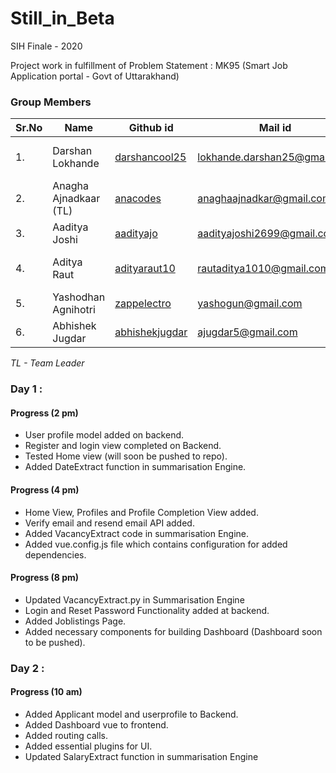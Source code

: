 # Still_in_Beta
SIH Finale - 2020 

Project work in fulfillment of Problem Statement : MK95 (Smart Job Application portal - Govt of Uttarakhand)

###  Group Members
|Sr.No| Name             | Github id                                 | Mail id                      | Role in Team   |
|------|------------------|-------------------------------------------|------------------------------|-----------|
|1.| Darshan Lokhande | [darshancool25](https://www.github.com/darshancool25) | lokhande.darshan25@gmail.com | Summarisation Engine , Frontend |
|2.| Anagha Ajnadkaar (TL)  | [anacodes](https://www.github.com/anacodes)   | anaghaajnadkar@gmail.com       | Frontend Content Development |
|3.| Aaditya Joshi     | [aadityajo](https://www.github.com/aadityajo) | aadityajoshi2699@gmail.com         | Backend Development |
|4.| Aditya Raut      | [adityaraut10](https://www.github.com/adityaraut10) | rautaditya1010@gmail.com         | Backend & Frontend Integration |
|5.| Yashodhan Agnihotri      | [zappelectro](https://www.github.com/zappelectro) | yashogun@gmail.com         | Frontend UI development |
|6.| Abhishek Jugdar       | [abhishekjugdar](https://www.github.com/abhishekjugdar) | ajugdar5@gmail.com         | Summarisation Engine |

*TL - Team Leader*

### Day 1 : 
#### Progress (2 pm)
 * User profile model added on backend.
 * Register and login view completed on Backend.
 * Tested Home view (will soon be pushed to repo).
 * Added DateExtract function in summarisation Engine.
#### Progress (4 pm)
 * Home View, Profiles and Profile Completion View added.
 * Verify email and resend email API added.
 * Added VacancyExtract code in summarisation Engine.
 * Added vue.config.js file which contains configuration for added dependencies.
#### Progress (8 pm)
 * Updated VacancyExtract.py in Summarisation Engine
 * Login and Reset Password Functionality added at backend.
 * Added Joblistings Page.
 * Added necessary components for building Dashboard (Dashboard soon to be pushed).
 
### Day 2 : 
#### Progress (10 am)
 * Added Applicant model and userprofile to Backend.
 * Added Dashboard vue to frontend.
 * Added routing calls.
 * Added essential plugins for UI.
 * Updated SalaryExtract function in summarisation Engine

